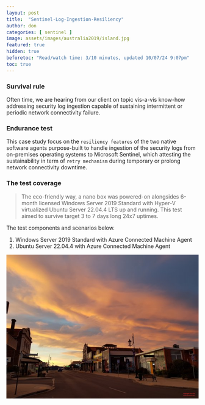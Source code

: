 ```yaml
---
layout: post
title:  "Sentinel-Log-Ingestion-Resiliency"
author: don
categories: [ sentinel ]
image: assets/images/australia2019/island.jpg
featured: true
hidden: true
beforetoc: "Read/watch time: 3/10 minutes, updated 10/07/24 9:07pm"
toc: true
---
```


### Survival rule
Often time, we are hearing from our client on topic vis-a-vis know-how addressing security log ingestion capable of sustaining intermittent or periodic network connectivity failure.

### Endurance test
This case study focus on the `resiliency features` of the two native software agents purpose-built to handle ingestion of the security logs from on-premises operating systems to Microsoft Sentinel, which attesting the sustainability in term of `retry mechanism` during temporary or prolong network connectivity downtime.

### The test coverage
> The eco-friendly way, a nano box was powered-on alongsides 6-month licensed Windows Server 2019 Standard with Hyper-V virtualized Ubuntu Server 22.04.4 LTS up and running. This test aimed to survive target 3 to 7 days long 24x7 uptimes.
 
The test components and scenarios below.

1. Windows Server 2019 Standard with Azure Connected Machine Agent
2. Ubuntu Server 22.04.4 with Azure Connected Machine Agent

![walking](/assets/images/australia2019/island.jpg)

